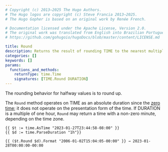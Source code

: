 ```yaml
---
# Copyright (c) 2013–2025 The Hugo Authors.
# The Hugo logos are copyright (c) Steve Francia 2013–2025.
# The Hugo Gopher is based on an original work by Renée French.

# Documentation licensed under the Apache License, Version 2.0.
# The original work was translated from English into Brazilian Portuguese.
# https://github.com/gohugoio/hugoDocs/blob/master/content/LICENSE.md

title: Round
description: Returns the result of rounding TIME to the nearest multiple of DURATION since January 1, 0001, 00:00:00 UTC.
categories: []
keywords: []
params:
  functions_and_methods:
    returnType: time.Time
    signatures: [TIME.Round DURATION]
---
```


The rounding behavior for halfway values is to round up.

The `Round` method operates on TIME as an absolute duration since the [zero time](g); it does not operate on the presentation form of the time. If DURATION is a multiple of one hour, `Round` may return a time with a non-zero minute, depending on the time zone.

```go-html-template
{{ $t := time.AsTime "2023-01-27T23:44:58-08:00" }}
{{ $d := time.ParseDuration "1h"}}

{{ ($t.Round $d).Format "2006-01-02T15:04:05-00:00" }} → 2023-01-28T00:00:00-00:00
```
